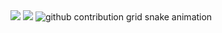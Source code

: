 <picture>
  <source
    srcset="https://github-readme-stats.vercel.app/api?username=MatheusMorilha&show_icons=true&theme=transparent"
    media="(prefers-color-scheme: dark)"
  />
  <source
    srcset="https://github-readme-stats.vercel.app/api?username=MatheusMorilha&show_icons=true"
    media="(prefers-color-scheme: light), (prefers-color-scheme: no-preference)"
  />
  <img src="https://github-readme-stats.vercel.app/api?username=MatheusMorilha&show_icons=true" />
</picture>

<picture>
  <source
    srcset="https://github-readme-stats.vercel.app/api/top-langs/?username=MatheusMorilha&layout=compact"
    width="420px"
    media="(prefers-color-scheme: dark)"
  />
  <source
    srcset="https://github-readme-stats.vercel.app/api?username=MatheusMorilha&show_icons=true"
    media="(prefers-color-scheme: light), (prefers-color-scheme: no-preference)"
  />
  <img src="https://github-readme-stats.vercel.app/api?username=MatheusMorilha&show_icons=true" />
</picture>

<picture>
  <source media="(prefers-color-scheme: dark)" srcset="https://raw.githubusercontent.com/MatheusMorilha/MatheusMorilha/output/github-contribution-grid-snake-dark.svg">
  <source media="(prefers-color-scheme: light)" srcset="https://raw.githubusercontent.com/MatheusMorilha/MatheusMorilha/output/github-contribution-grid-snake.svg">
  <img alt="github contribution grid snake animation" src="https://raw.githubusercontent.com/MatheusMorilha/MatheusMorilha/output/github-contribution-grid-snake.svg">
</picture>

